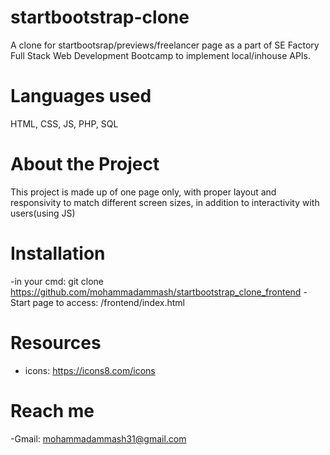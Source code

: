 # startbootstrap-clone
A clone for startbootsrap/previews/freelancer page as a part of SE Factory Full Stack Web Development Bootcamp to implement local/inhouse APIs.

# Languages used
HTML, CSS, JS, PHP, SQL

# About the Project
This project is made up of one page only, with proper layout and responsivity to match different screen sizes, in addition to interactivity with users(using JS)

# Installation
-in your cmd: git clone https://github.com/mohammadammash/startbootstrap_clone_frontend
-Start page to access: /frontend/index.html

# Resources
- icons: https://icons8.com/icons

# Reach me
-Gmail: mohammadammash31@gmail.com

